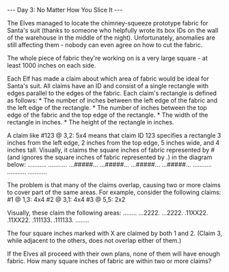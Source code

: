 --- Day 3: No Matter How You Slice It ---

   The Elves managed to locate the chimney-squeeze prototype fabric for
   Santa's suit (thanks to someone who helpfully wrote its box IDs on the
   wall of the warehouse in the middle of the night). Unfortunately,
   anomalies are still affecting them - nobody can even agree on how to
   cut the fabric.

   The whole piece of fabric they're working on is a very large square -
   at least 1000 inches on each side.

   Each Elf has made a claim about which area of fabric would be ideal for
   Santa's suit. All claims have an ID and consist of a single rectangle
   with edges parallel to the edges of the fabric. Each claim's rectangle
   is defined as follows:
     * The number of inches between the left edge of the fabric and the
       left edge of the rectangle.
     * The number of inches between the top edge of the fabric and the top
       edge of the rectangle.
     * The width of the rectangle in inches.
     * The height of the rectangle in inches.

   A claim like #123 @ 3,2: 5x4 means that claim ID 123 specifies a
   rectangle 3 inches from the left edge, 2 inches from the top edge, 5
   inches wide, and 4 inches tall. Visually, it claims the square inches
   of fabric represented by # (and ignores the square inches of fabric
   represented by .) in the diagram below:
...........
...........
...#####...
...#####...
...#####...
...#####...
...........
...........
...........

   The problem is that many of the claims overlap, causing two or more
   claims to cover part of the same areas. For example, consider the
   following claims:
#1 @ 1,3: 4x4
#2 @ 3,1: 4x4
#3 @ 5,5: 2x2

   Visually, these claim the following areas:
........
...2222.
...2222.
.11XX22.
.11XX22.
.111133.
.111133.
........

   The four square inches marked with X are claimed by both 1 and 2.
   (Claim 3, while adjacent to the others, does not overlap either of
   them.)

   If the Elves all proceed with their own plans, none of them will have
   enough fabric. How many square inches of fabric are within two or more
   claims?

